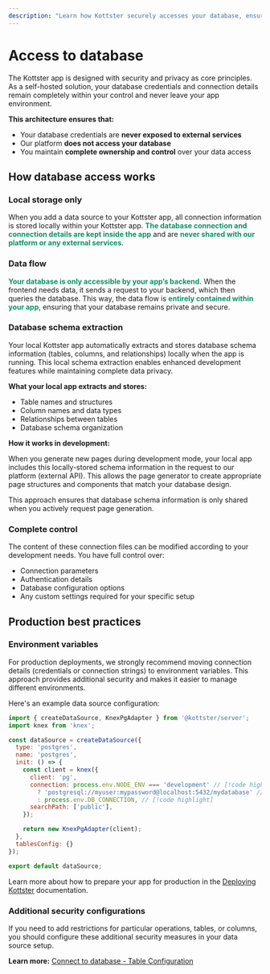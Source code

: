 ```yaml
---
description: "Learn how Kottster securely accesses your database, ensuring complete control and privacy."
---
```


# Access to database

The Kottster app is designed with security and privacy as core principles. As a self-hosted solution, your database credentials and connection details remain completely within your control and never leave your app environment.

**This architecture ensures that:**

- Your database credentials are **never exposed to external services**
- Our platform **does not access your database**
- You maintain **complete ownership and control** over your data access

## How database access works

### Local storage only

When you add a data source to your Kottster app, all connection information is stored locally within your Kottster app. <span style="color: #099268;">**The database connection and connection details are kept inside the app**</span> and are <span style="color: #099268;">**never shared with our platform or any external services**</span>.

### Data flow

<span style="color: #099268;">**Your database is only accessible by your app’s backend.**</span> When the frontend needs data, it sends a request to your backend, which then queries the database. This way, the data flow is <span style="color: #099268;">**entirely contained within your app**</span>, ensuring that your database remains private and secure.

### Database schema extraction

Your local Kottster app automatically extracts and stores database schema information (tables, columns, and relationships) locally when the app is running. This local schema extraction enables enhanced development features while maintaining complete data privacy.

**What your local app extracts and stores:**

- Table names and structures
- Column names and data types
- Relationships between tables
- Database schema organization

**How it works in development:**

When you generate new pages during development mode, your local app includes this locally-stored schema information in the request to our platform (external API). This allows the page generator to create appropriate page structures and components that match your database design.

This approach ensures that database schema information is only shared when you actively request page generation.

### Complete control

The content of these connection files can be modified according to your development needs. You have full control over:

- Connection parameters
- Authentication details
- Database configuration options
- Any custom settings required for your specific setup

## Production best practices

### Environment variables

For production deployments, we strongly recommend moving connection details (credentials or connection strings) to environment variables. This approach provides additional security and makes it easier to manage different environments.

Here's an example data source configuration:

```javascript [app/_server/data-sources/postgres.js]
import { createDataSource, KnexPgAdapter } from '@kottster/server';
import knex from 'knex';

const dataSource = createDataSource({
  type: 'postgres',
  name: 'postgres',
  init: () => {
    const client = knex({
      client: 'pg',
      connection: process.env.NODE_ENV === 'development' // [!code highlight]
        ? 'postgresql://myuser:mypassword@localhost:5432/mydatabase' // [!code highlight]
        : process.env.DB_CONNECTION, // [!code highlight]
      searchPath: ['public'],
    });

    return new KnexPgAdapter(client);
  },
  tablesConfig: {}
});

export default dataSource;
```

Learn more about how to prepare your app for production in the [Deploying Kottster](../deploying.md#before-you-deploy) documentation.

### Additional security configurations

If you need to add restrictions for particular operations, tables, or columns, you should configure these additional security measures in your data source setup.

**Learn more:** [Connect to database - Table Configuration](../data-sources.md#table-configuration)
